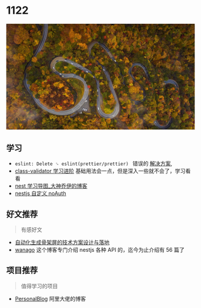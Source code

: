 
# 1122

![](./bg-imgs/1122.jpg)

## 学习

- `eslint: Delete ␍ eslint(prettier/prettier) ` 错误的 [解决方案](https://juejin.cn/post/6844904069304156168), 
- [class-validator 学习进阶](https://segmentfault.com/a/1190000025123187) 基础用法会一点，但是深入一些就不会了，学习看看
- [nest 学习导图_大神乔伊的博客](https://blog.csdn.net/weixin_44828005/article/details/115499297)
- [nestjs 自定义 noAuth](https://www.jianshu.com/p/81326a988528)



## 好文推荐
> 有感好文

- [自动化生成骨架屏的技术方案设计与落地](https://mp.weixin.qq.com/s/tDfJFSsAWkh2Py7ERVAFEQ)
- [wanago](https://wanago.io/) 这个博客专门介绍 nestjs 各种 API 的，迄今为止介绍有 56 篇了
## 项目推荐
> 值得学习的项目

- [PersonalBlog](https://github.com/Nealyang/PersonalBlog) 阿里大佬的博客
